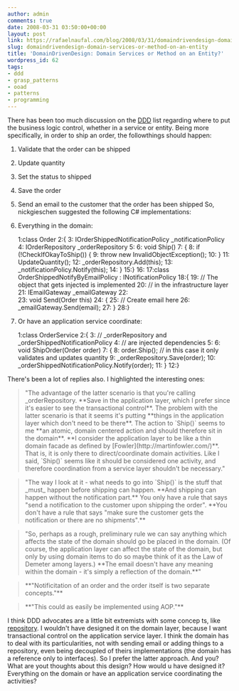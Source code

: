 ```yaml
---
author: admin
comments: true
date: 2008-03-31 03:50:00+00:00
layout: post
link: https://rafaelnaufal.com/blog/2008/03/31/domaindrivendesign-domain-services-or-method-on-an-entity/
slug: domaindrivendesign-domain-services-or-method-on-an-entity
title: 'DomainDrivenDesign: Domain Services or Method on an Entity?'
wordpress_id: 62
tags:
- ddd
- grasp_patterns
- ooad
- patterns
- programming
---
```


There has been too much discussion on the [DDD](http://domaindrivendesign.org/) list regarding where to put the business logic control, whether in a service or entity. Being more specifically, in order to ship an order, the followthings should happen:



  1. Validate that the order can be shipped
  2. Update quantity
  3. Set the status to shipped
  4. Save the order
  5. Send an email to the customer that the order has been shipped
So, nickgieschen suggested the following C# implementations:

1. Everything in the domain:


    
    <span class="gutter"> 1:</span><span class="syntax10">class</span> Order
    <span class="gutter"> 2:</span><span class="syntax18">{</span>
    <span class="gutter"> 3:</span>    IOrderShippedNotificationPolicy _notificationPolicy
    <span class="gutter"> 4:</span>    IOrderRepository _orderRepository
    <span class="gutterH"> 5:</span>
    <span class="gutter"> 6:</span>    <span class="syntax10">void</span> <span class="syntax6">Ship</span>()
    <span class="gutter"> 7:</span>    <span class="syntax18">{</span>
    <span class="gutter"> 8:</span>        <span class="syntax8">if</span> (<span class="syntax18">!</span><span class="syntax6">CheckIfOkayToShip</span>()) <span class="syntax18">{</span>
    <span class="gutter"> 9:</span>            <span class="syntax8">throw</span> <span class="syntax8">new</span> <span class="syntax6">InvalidObjectException</span>();
    <span class="gutterH">10:</span>        <span class="syntax18">}</span>
    <span class="gutter">11:</span>        <span class="syntax6">UpdateQuantity</span>();
    <span class="gutter">12:</span>        _orderRepository.<span class="syntax6">Add</span>(<span class="syntax14">this</span>);
    <span class="gutter">13:</span>        _notificationPolicy.<span class="syntax6">Notify</span>(<span class="syntax14">this</span>);
    <span class="gutter">14:</span>    <span class="syntax18">}</span>
    <span class="gutterH">15:</span><span class="syntax18">}</span>
    <span class="gutter">16:</span>
    <span class="gutter">17:</span><span class="syntax10">class</span> OrderShippedNotifyByEmailPolicy : INotificationPolicy
    <span class="gutter">18:</span><span class="syntax18">{</span>
    <span class="gutter">19:</span>    <span class="syntax2">//</span><span class="syntax2"> </span><span class="syntax2">The</span><span class="syntax2"> </span><span class="syntax2">object</span><span class="syntax2"> </span><span class="syntax2">that</span><span class="syntax2"> </span><span class="syntax2">gets</span><span class="syntax2"> </span><span class="syntax2">injected</span><span class="syntax2"> </span><span class="syntax2">is</span><span class="syntax2"> </span><span class="syntax2">implemented</span>
    <span class="gutterH">20:</span>    <span class="syntax2">//</span><span class="syntax2"> </span><span class="syntax2">in</span><span class="syntax2"> </span><span class="syntax2">the</span><span class="syntax2"> </span><span class="syntax2">infrastructure</span><span class="syntax2"> </span><span class="syntax2">layer</span>
    <span class="gutter">21:</span>    IEmailGateway _emailGateway
    <span class="gutter">22:</span>    
    <span class="gutter">23:</span>    <span class="syntax10">void</span> <span class="syntax6">Send</span>(Order <span class="syntax14">this</span>)
    <span class="gutter">24:</span>    <span class="syntax18">{</span>
    <span class="gutterH">25:</span>        <span class="syntax2">//</span><span class="syntax2"> </span><span class="syntax2">Create</span><span class="syntax2"> </span><span class="syntax2">email</span><span class="syntax2"> </span><span class="syntax2">here</span>
    <span class="gutter">26:</span>        _emailGateway.<span class="syntax6">Send</span>(email);
    <span class="gutter">27:</span>    <span class="syntax18">}</span>
    <span class="gutter">28:</span><span class="syntax18">}</span>



2. Or have an application service coordinate:


    
    <span class="gutter">   1:</span><span class="syntax10">class</span> <span class="syntax6">OrderService</span>
    <span class="gutter">   2:</span><span class="syntax18">{</span>
    <span class="gutter">   3:</span>    <span class="syntax2">//</span><span class="syntax2"> </span><span class="syntax2">_orderRepository</span><span class="syntax2"> </span><span class="syntax2">and</span><span class="syntax2"> </span><span class="syntax2">_orderShippedNotificationPolicy</span><span class="syntax2"> </span>
    <span class="gutter">   4:</span>    <span class="syntax2">//</span><span class="syntax2"> </span><span class="syntax2"> </span><span class="syntax2">are</span><span class="syntax2"> </span><span class="syntax2">injected</span><span class="syntax2"> </span><span class="syntax2">dependencies</span>
    <span class="gutterH">   5:</span>
    <span class="gutter">   6:</span>    <span class="syntax10">void</span> <span class="syntax6">ShipOrder</span>(Order order)
    <span class="gutter">   7:</span>    <span class="syntax18">{</span>
    <span class="gutter">   8:</span>        order.<span class="syntax6">Ship</span>(); <span class="syntax2">//</span><span class="syntax2"> </span><span class="syntax2">in</span><span class="syntax2"> </span><span class="syntax2">this</span><span class="syntax2"> </span><span class="syntax2">case</span><span class="syntax2"> </span><span class="syntax2">it</span><span class="syntax2"> </span><span class="syntax2">only</span><span class="syntax2"> </span><span class="syntax2">validates</span><span class="syntax2"> </span><span class="syntax2">and</span><span class="syntax2"> </span><span class="syntax2">updates</span><span class="syntax2"> </span><span class="syntax2">quantity</span>
    <span class="gutter">   9:</span>        _orderRepository.<span class="syntax6">Save</span>(order);
    <span class="gutterH">  10:</span>        _orderShippedNotificationPolicy.<span class="syntax6">Notify</span>(order);
    <span class="gutter">  11:</span>    <span class="syntax18">}</span>
    <span class="gutter">  12:</span><span class="syntax18">}</span>
    



There's been a lot of replies also. I highlighted the interesting ones:


<blockquote>"The advantage of the latter scenario is that you're calling _orderRepository. **Save in the application layer, which I prefer since it's easier to see the transactional control**. The problem with the latter scenario is that it seems it's putting **things in the application layer which don't need to be there**. The action to `Ship()` seems to me **an atomic, domain centered action and should therefore sit in the domain**. **I consider the application layer to be like a thin domain facade as defined by [Fowler](http://martinfowler.com/)**. That is, it is only there to direct/coordinate domain activities. Like I said, `Ship()` seems like it should be considered one activity, and therefore coordination from a service layer shouldn't be necessary."</blockquote>




<blockquote>"The way I look at it - what needs to go into `Ship()` is the stuff that _must_ happen before shipping can happen. **And shipping can happen without the notification part.** You only have a rule that says "send a notification to the customer upon shipping the order". **You don't have a rule that says "make sure the customer gets the notification or there are no shipments".**</blockquote>




<blockquote>"So, perhaps as a rough, preliminary rule we can say anything which affects the state of the domain should go be placed in the domain. (Of course, the application layer can affect the state of the domain, but only by using domain items to do so maybe think of it as the Law of Demeter among layers.) **The email doesn't have any meaning within the domain - it's simply a reflection of the domain.**"</blockquote>




<blockquote>**"Notificitation of an order and the order itself is two separate concepts."**</blockquote>




<blockquote>**"This could as easily be implemented using AOP."**</blockquote>



I think DDD advocates are a little bit extremists with some concep
ts, like [repository](http://martinfowler.com/eaaCatalog/repository.html). I wouldn't have designed it on the domain layer, because I want transactional control on the application service layer. I think the domain has to deal with its particularities, not with sending email or adding things to a repository, even being decoupled of theirs implementations (the domain has a reference only to interfaces). So I prefer the latter approach. And you? What are yout thoughts about this design? How would u have designed it? Everything on the domain or have an application service coordinating the activities?
